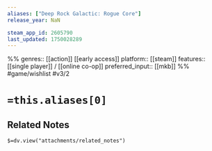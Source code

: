 ```yaml
---
aliases: ["Deep Rock Galactic: Rogue Core"]
release_year: NaN

steam_app_id: 2605790
last_updated: 1750028289
---
```

%%
genres:: [[action]] [[early access]]
platform:: [[steam]]
features:: [[single player]] / [[online co-op]]
preferred_input:: [[mkb]]
%%
#game/wishlist
#v3/2

# `=this.aliases[0]`
## Related Notes
`$=dv.view("attachments/related_notes")`